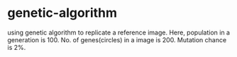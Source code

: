 # genetic-algorithm
using genetic algorithm to replicate a reference image.
Here, 
	population in a generation is 100.
	No. of genes(circles) in a image is 200.
	Mutation chance is 2%.


